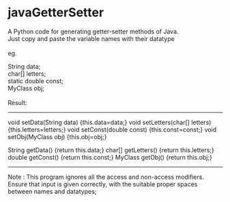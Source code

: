 # javaGetterSetter
A Python code for generating getter-setter methods of Java.
<br>
Just copy and paste the variable names with their datatype 
<br>
<br>
eg.
<br>


String data;<br>char[] letters;<br> static double const;<br> MyClass obj;
<br>
<br>
Result:
<br>
- - - - - - - - - - - - - - -
void setData(String data) {this.data=data;}
void setLetters(char[] letters) {this.letters=letters;}
void setConst(double const) {this.const=const;}
void setObj(MyClass obj) {this.obj=obj;}

String getData() {return this.data;}
char[] getLetters() {return this.letters;}
double getConst() {return this.const;}
MyClass getObj() {return this.obj;}
- - - - - - - - - - - - - - -

Note : 
This program ignores all the access and non-access modifiers.
<br> Ensure that input is given correctly, with the suitable proper spaces between names and datatypes;

